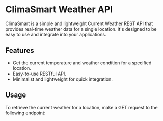 # ClimaSmart Weather API

ClimaSmart is a simple and lightweight Current Weather REST API that provides real-time weather data for a single location. It's designed to be easy to use and integrate into your applications.

## Features

- Get the current temperature and weather condition for a specified location.
- Easy-to-use RESTful API.
- Minimalist and lightweight for quick integration.

## Usage

To retrieve the current weather for a location, make a GET request to the following endpoint:
